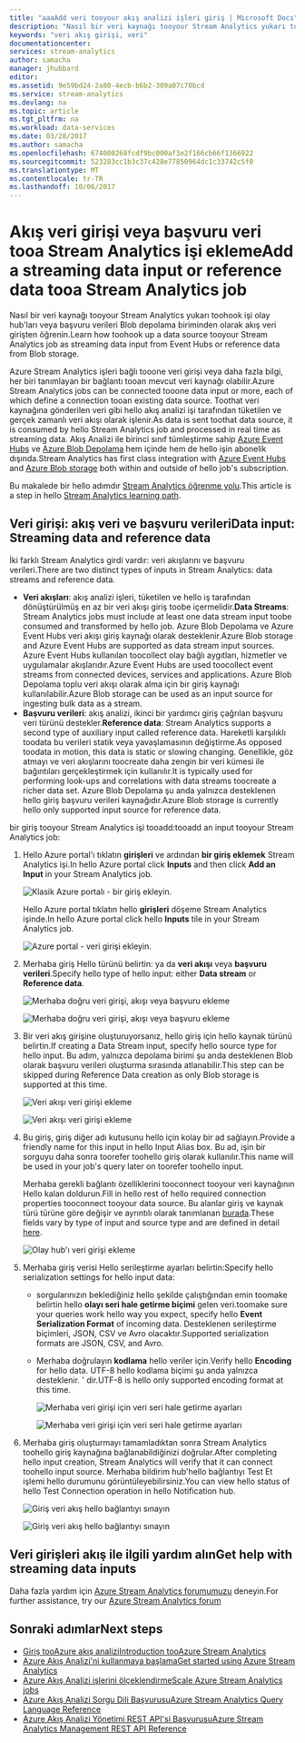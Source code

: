 ```yaml
---
title: "aaaAdd veri tooyour akış analizi işleri giriş | Microsoft Docs"
description: "Nasıl bir veri kaynağı tooyour Stream Analytics yukarı toohook iş Blog depolama verileri olay hub'ları veya başvuru olarak akış veri girişten öğrenin."
keywords: "veri akış girişi, veri"
documentationcenter: 
services: stream-analytics
author: samacha
manager: jhubbard
editor: 
ms.assetid: 9e59bd24-2a80-4ecb-b6b2-309a07c70bcd
ms.service: stream-analytics
ms.devlang: na
ms.topic: article
ms.tgt_pltfrm: na
ms.workload: data-services
ms.date: 03/28/2017
ms.author: samacha
ms.openlocfilehash: 674000268fcdf9bc000af3e2f166cb66f1366922
ms.sourcegitcommit: 523283cc1b3c37c428e77850964dc1c33742c5f0
ms.translationtype: MT
ms.contentlocale: tr-TR
ms.lasthandoff: 10/06/2017
---
```

# <a name="add-a-streaming-data-input-or-reference-data-tooa-stream-analytics-job"></a><span data-ttu-id="7a937-104">Akış veri girişi veya başvuru veri tooa Stream Analytics işi ekleme</span><span class="sxs-lookup"><span data-stu-id="7a937-104">Add a streaming data input or reference data tooa Stream Analytics job</span></span>
<span data-ttu-id="7a937-105">Nasıl bir veri kaynağı tooyour Stream Analytics yukarı toohook işi olay hub'ları veya başvuru verileri Blob depolama biriminden olarak akış veri girişten öğrenin.</span><span class="sxs-lookup"><span data-stu-id="7a937-105">Learn how toohook up a data source tooyour Stream Analytics job as streaming data input from Event Hubs or reference data from Blob storage.</span></span>

<span data-ttu-id="7a937-106">Azure Stream Analytics işleri bağlı tooone veri girişi veya daha fazla bilgi, her biri tanımlayan bir bağlantı tooan mevcut veri kaynağı olabilir.</span><span class="sxs-lookup"><span data-stu-id="7a937-106">Azure Stream Analytics jobs can be connected tooone data input or more, each of which define a connection tooan existing data source.</span></span> <span data-ttu-id="7a937-107">Toothat veri kaynağına gönderilen veri gibi hello akış analizi işi tarafından tüketilen ve gerçek zamanlı veri akışı olarak işlenir.</span><span class="sxs-lookup"><span data-stu-id="7a937-107">As data is sent toothat data source, it is consumed by hello Stream Analytics job and processed in real time as streaming data.</span></span> <span data-ttu-id="7a937-108">Akış Analizi ile birinci sınıf tümleştirme sahip [Azure Event Hubs](https://azure.microsoft.com/services/event-hubs/) ve [Azure Blob Depolama](../storage/blobs/storage-dotnet-how-to-use-blobs.md) hem içinde hem de hello işin abonelik dışında.</span><span class="sxs-lookup"><span data-stu-id="7a937-108">Stream Analytics has first class integration with [Azure Event Hubs](https://azure.microsoft.com/services/event-hubs/) and [Azure Blob storage](../storage/blobs/storage-dotnet-how-to-use-blobs.md) both within and outside of hello job's subscription.</span></span>

<span data-ttu-id="7a937-109">Bu makalede bir hello adımdır [Stream Analytics öğrenme yolu](/documentation/learning-paths/stream-analytics/).</span><span class="sxs-lookup"><span data-stu-id="7a937-109">This article is a step in hello [Stream Analytics learning path](/documentation/learning-paths/stream-analytics/).</span></span>

## <a name="data-input-streaming-data-and-reference-data"></a><span data-ttu-id="7a937-110">Veri girişi: akış veri ve başvuru verileri</span><span class="sxs-lookup"><span data-stu-id="7a937-110">Data input: Streaming data and reference data</span></span>
<span data-ttu-id="7a937-111">İki farklı Stream Analytics girdi vardır: veri akışlarını ve başvuru verileri.</span><span class="sxs-lookup"><span data-stu-id="7a937-111">There are two distinct types of inputs in Stream Analytics: data streams and reference data.</span></span>

* <span data-ttu-id="7a937-112">**Veri akışları**: akış analizi işleri, tüketilen ve hello iş tarafından dönüştürülmüş en az bir veri akışı giriş toobe içermelidir.</span><span class="sxs-lookup"><span data-stu-id="7a937-112">**Data Streams**: Stream Analytics jobs must include at least one data stream input toobe consumed and transformed by hello job.</span></span> <span data-ttu-id="7a937-113">Azure Blob Depolama ve Azure Event Hubs veri akışı giriş kaynağı olarak desteklenir.</span><span class="sxs-lookup"><span data-stu-id="7a937-113">Azure Blob storage and Azure Event Hubs are supported as data stream input sources.</span></span> <span data-ttu-id="7a937-114">Azure Event Hubs kullanılan toocollect olay bağlı aygıtları, hizmetler ve uygulamalar akışlarıdır.</span><span class="sxs-lookup"><span data-stu-id="7a937-114">Azure Event Hubs are used toocollect event streams from connected devices, services and applications.</span></span> <span data-ttu-id="7a937-115">Azure Blob Depolama toplu veri akışı olarak alma için bir giriş kaynağı kullanılabilir.</span><span class="sxs-lookup"><span data-stu-id="7a937-115">Azure Blob storage can be used as an input source for ingesting bulk data as a stream.</span></span>  
* <span data-ttu-id="7a937-116">**Başvuru verileri**: akış analizi, ikinci bir yardımcı giriş çağrılan başvuru veri türünü destekler.</span><span class="sxs-lookup"><span data-stu-id="7a937-116">**Reference data**: Stream Analytics supports a second type of auxiliary input called reference data.</span></span>  <span data-ttu-id="7a937-117">Hareketli karşılıklı toodata bu verileri statik veya yavaşlamasının değiştirme.</span><span class="sxs-lookup"><span data-stu-id="7a937-117">As opposed toodata in motion, this data is static or slowing changing.</span></span>  <span data-ttu-id="7a937-118">Genellikle, göz atmayı ve veri akışlarını toocreate daha zengin bir veri kümesi ile bağıntıları gerçekleştirmek için kullanılır.</span><span class="sxs-lookup"><span data-stu-id="7a937-118">It is typically used for performing look-ups and correlations with data streams toocreate a richer data set.</span></span>  <span data-ttu-id="7a937-119">Azure Blob Depolama şu anda yalnızca desteklenen hello giriş başvuru verileri kaynağıdır.</span><span class="sxs-lookup"><span data-stu-id="7a937-119">Azure Blob storage is currently hello only supported input source for reference data.</span></span>  

<span data-ttu-id="7a937-120">bir giriş tooyour Stream Analytics işi tooadd:</span><span class="sxs-lookup"><span data-stu-id="7a937-120">tooadd an input tooyour Stream Analytics job:</span></span>

1. <span data-ttu-id="7a937-121">Hello Azure portal'ı tıklatın **girişleri** ve ardından **bir giriş eklemek** Stream Analytics işi.</span><span class="sxs-lookup"><span data-stu-id="7a937-121">In hello Azure portal click **Inputs** and then click **Add an Input** in your Stream Analytics job.</span></span>
   
    ![Klasik Azure portalı - bir giriş ekleyin.](./media/stream-analytics-add-inputs/1-stream-analytics-add-inputs.png)  
   
    <span data-ttu-id="7a937-123">Hello Azure portal tıklatın hello **girişleri** döşeme Stream Analytics işinde.</span><span class="sxs-lookup"><span data-stu-id="7a937-123">In hello Azure portal click hello **Inputs** tile in your Stream Analytics job.</span></span>  
   
    ![Azure portal - veri girişi ekleyin.](./media/stream-analytics-add-inputs/7-stream-analytics-add-inputs.png)  
2. <span data-ttu-id="7a937-125">Merhaba giriş Hello türünü belirtin: ya da **veri akışı** veya **başvuru verileri**.</span><span class="sxs-lookup"><span data-stu-id="7a937-125">Specify hello type of hello input: either **Data stream** or **Reference data**.</span></span>
   
    ![Merhaba doğru veri girişi, akışı veya başvuru ekleme](./media/stream-analytics-add-inputs/2-stream-analytics-add-inputs.png)  
   
    ![Merhaba doğru veri girişi, akışı veya başvuru ekleme](./media/stream-analytics-add-inputs/8-stream-analytics-add-inputs.png)  
3. <span data-ttu-id="7a937-128">Bir veri akış girişine oluşturuyorsanız, hello giriş için hello kaynak türünü belirtin.</span><span class="sxs-lookup"><span data-stu-id="7a937-128">If creating a Data Stream input, specify hello source type for hello input.</span></span>  <span data-ttu-id="7a937-129">Bu adım, yalnızca depolama birimi şu anda desteklenen Blob olarak başvuru verileri oluşturma sırasında atlanabilir.</span><span class="sxs-lookup"><span data-stu-id="7a937-129">This step can be skipped during Reference Data creation as only Blob storage is supported at this time.</span></span>
   
    ![Veri akışı veri girişi ekleme](./media/stream-analytics-add-inputs/3-stream-analytics-add-inputs.png)  
   
    ![Veri akışı veri girişi ekleme](./media/stream-analytics-add-inputs/9-stream-analytics-add-inputs.png)  
4. <span data-ttu-id="7a937-132">Bu giriş, giriş diğer adı kutusunu hello için kolay bir ad sağlayın.</span><span class="sxs-lookup"><span data-stu-id="7a937-132">Provide a friendly name for this input in hello Input Alias box.</span></span>  <span data-ttu-id="7a937-133">Bu ad, işin bir sorguyu daha sonra toorefer toohello giriş olarak kullanılır.</span><span class="sxs-lookup"><span data-stu-id="7a937-133">This name will be used in your job's query later on toorefer toohello input.</span></span>
   
    <span data-ttu-id="7a937-134">Merhaba gerekli bağlantı özelliklerini tooconnect tooyour veri kaynağının Hello kalan doldurun.</span><span class="sxs-lookup"><span data-stu-id="7a937-134">Fill in hello rest of hello required connection properties tooconnect tooyour data source.</span></span> <span data-ttu-id="7a937-135">Bu alanlar giriş ve kaynak türü türüne göre değişir ve ayrıntılı olarak tanımlanan [burada](stream-analytics-create-a-job.md).</span><span class="sxs-lookup"><span data-stu-id="7a937-135">These fields vary by type of input and source type and are defined in detail [here](stream-analytics-create-a-job.md).</span></span>  
   
    ![Olay hub'ı veri girişi ekleme](./media/stream-analytics-add-inputs/4-stream-analytics-add-inputs.png)  
5. <span data-ttu-id="7a937-137">Merhaba giriş verisi Hello serileştirme ayarları belirtin:</span><span class="sxs-lookup"><span data-stu-id="7a937-137">Specify hello serialization settings for hello input data:</span></span>
   
   * <span data-ttu-id="7a937-138">sorgularınızın beklediğiniz hello şekilde çalıştığından emin toomake belirtin hello **olayı seri hale getirme biçimi** gelen veri.</span><span class="sxs-lookup"><span data-stu-id="7a937-138">toomake sure your queries work hello way you expect, specify hello **Event Serialization Format** of incoming data.</span></span>  <span data-ttu-id="7a937-139">Desteklenen serileştirme biçimleri, JSON, CSV ve Avro olacaktır.</span><span class="sxs-lookup"><span data-stu-id="7a937-139">Supported serialization formats are JSON, CSV, and Avro.</span></span>
   * <span data-ttu-id="7a937-140">Merhaba doğrulayın **kodlama** hello veriler için.</span><span class="sxs-lookup"><span data-stu-id="7a937-140">Verify hello **Encoding** for hello data.</span></span>  <span data-ttu-id="7a937-141">UTF-8 hello kodlama biçimi şu anda yalnızca desteklenir. ' dir.</span><span class="sxs-lookup"><span data-stu-id="7a937-141">UTF-8 is hello only supported encoding format at this time.</span></span>
     
     ![Merhaba veri girişi için veri seri hale getirme ayarları](./media/stream-analytics-add-inputs/5-stream-analytics-add-inputs.png)  
     
     ![Merhaba veri girişi için veri seri hale getirme ayarları](./media/stream-analytics-add-inputs/10-stream-analytics-add-inputs.png)  
6. <span data-ttu-id="7a937-144">Merhaba giriş oluşturmayı tamamladıktan sonra Stream Analytics toohello giriş kaynağına bağlanabildiğinizi doğrular.</span><span class="sxs-lookup"><span data-stu-id="7a937-144">After completing hello input creation, Stream Analytics will verify that it can connect toohello input source.</span></span>  <span data-ttu-id="7a937-145">Merhaba bildirim hub'hello bağlantıyı Test Et işlemi hello durumunu görüntüleyebilirsiniz.</span><span class="sxs-lookup"><span data-stu-id="7a937-145">You can view hello status of hello Test Connection operation in hello Notification hub.</span></span>
   
    ![Giriş veri akış hello bağlantıyı sınayın](./media/stream-analytics-add-inputs/6-stream-analytics-add-inputs.png)  
   
    ![Giriş veri akış hello bağlantıyı sınayın](./media/stream-analytics-add-inputs/11-stream-analytics-add-inputs.png)  

## <a name="get-help-with-streaming-data-inputs"></a><span data-ttu-id="7a937-148">Veri girişleri akış ile ilgili yardım alın</span><span class="sxs-lookup"><span data-stu-id="7a937-148">Get help with streaming data inputs</span></span>
<span data-ttu-id="7a937-149">Daha fazla yardım için [Azure Stream Analytics forumumuzu](https://social.msdn.microsoft.com/Forums/en-US/home?forum=AzureStreamAnalytics) deneyin.</span><span class="sxs-lookup"><span data-stu-id="7a937-149">For further assistance, try our [Azure Stream Analytics forum](https://social.msdn.microsoft.com/Forums/en-US/home?forum=AzureStreamAnalytics)</span></span>

## <a name="next-steps"></a><span data-ttu-id="7a937-150">Sonraki adımlar</span><span class="sxs-lookup"><span data-stu-id="7a937-150">Next steps</span></span>
* [<span data-ttu-id="7a937-151">Giriş tooAzure akış analizi</span><span class="sxs-lookup"><span data-stu-id="7a937-151">Introduction tooAzure Stream Analytics</span></span>](stream-analytics-introduction.md)
* [<span data-ttu-id="7a937-152">Azure Akış Analizi'ni kullanmaya başlama</span><span class="sxs-lookup"><span data-stu-id="7a937-152">Get started using Azure Stream Analytics</span></span>](stream-analytics-real-time-fraud-detection.md)
* [<span data-ttu-id="7a937-153">Azure Akış Analizi işlerini ölçeklendirme</span><span class="sxs-lookup"><span data-stu-id="7a937-153">Scale Azure Stream Analytics jobs</span></span>](stream-analytics-scale-jobs.md)
* [<span data-ttu-id="7a937-154">Azure Akış Analizi Sorgu Dili Başvurusu</span><span class="sxs-lookup"><span data-stu-id="7a937-154">Azure Stream Analytics Query Language Reference</span></span>](https://msdn.microsoft.com/library/azure/dn834998.aspx)
* [<span data-ttu-id="7a937-155">Azure Akış Analizi Yönetimi REST API'si Başvurusu</span><span class="sxs-lookup"><span data-stu-id="7a937-155">Azure Stream Analytics Management REST API Reference</span></span>](https://msdn.microsoft.com/library/azure/dn835031.aspx)

